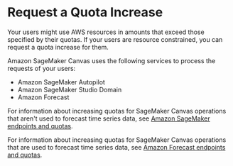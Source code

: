 # Request a Quota Increase<a name="canvas-requesting-quota-increases"></a>

Your users might use AWS resources in amounts that exceed those specified by their quotas\. If your users are resource constrained, you can request a quota increase for them\.

Amazon SageMaker Canvas uses the following services to process the requests of your users:
+ Amazon SageMaker Autopilot
+ Amazon SageMaker Studio Domain
+ Amazon Forecast

For information about increasing quotas for SageMaker Canvas operations that aren't used to forecast time series data, see [Amazon SageMaker endpoints and quotas](https://docs.aws.amazon.com/general/latest/gr/sagemaker.html)\.

For information about increasing quotas for SageMaker Canvas operations that are used to forecast time series data, see [Amazon Forecast endpoints and quotas](https://docs.aws.amazon.com/general/latest/gr/forecast.html)\.